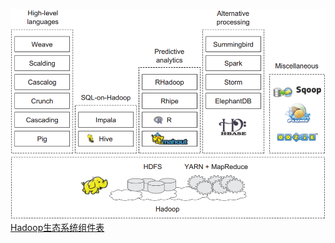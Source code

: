 ![Hadoop生态系统简图](../img/hadoop_ecosystem.png)
[Hadoop生态系统组件表](http://hadoopecosystemtable.github.io/)